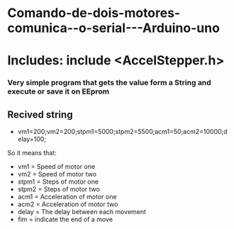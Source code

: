 # Comando-de-dois-motores-comunica--o-serial---Arduino-uno

# Includes: include <AccelStepper.h>

### Very simple program that gets the value form a String and execute or save it on EEprom

## Recived string 
 - vm1=200;vm2=200;stpm1=5000;stpm2=5500;acm1=50;acm2=10000;delay=100;

So it means that:
- vm1 = Speed of motor one
- vm2 = Speed of motor two
- stpm1 = Steps of motor one
- stpm2 = Steps of motor two
- acm1 = Acceleration of motor one
- acm2 = Acceleration of motor two
- delay = The delay between each movement
- fim = indicate the end of a move
